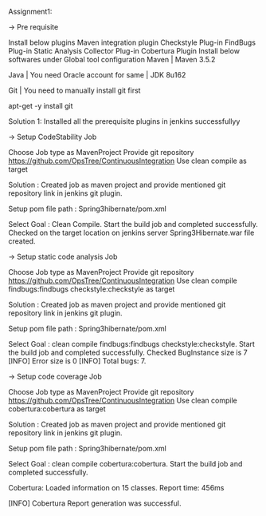 Assignment1:

-> Pre requisite

Install below plugins
Maven integration plugin
Checkstyle Plug-in
FindBugs Plug-in
Static Analysis Collector Plug-in
Cobertura Plugin
Install below softwares under Global tool configuration
Maven | Maven 3.5.2

Java | You need Oracle account for same | JDK 8u162

Git | You need to manually install git first

apt-get -y install git


Solution 1: Installed all  the prerequisite plugins in jenkins successfullyy

-> Setup CodeStability Job

Choose Job type as MavenProject
Provide git repository https://github.com/OpsTree/ContinuousIntegration
Use clean compile as target

Solution : Created job as maven project and provide mentioned git repository link in jenkins git plugin.

Setup pom file path : Spring3hibernate/pom.xml

Select Goal : Clean Compile.
Start the build job and completed successfully.
Checked on the target location on jenkins server Spring3Hibernate.war file created.

-> Setup static code analysis Job

Choose Job type as MavenProject
Provide git repository https://github.com/OpsTree/ContinuousIntegration
Use clean compile findbugs:findbugs checkstyle:checkstyle as target

Solution : Created job as maven project and provide mentioned git repository link in jenkins git plugin.

Setup pom file path : Spring3hibernate/pom.xml

Select Goal : clean compile findbugs:findbugs checkstyle:checkstyle.
Start the build job and completed successfully.
Checked  BugInstance size is 7
[INFO] Error size is 0
[INFO] Total bugs: 7.

-> Setup code coverage Job

Choose Job type as MavenProject
Provide git repository https://github.com/OpsTree/ContinuousIntegration
Use clean compile cobertura:cobertura as target


Solution : Created job as maven project and provide mentioned git repository link in jenkins git plugin.

Setup pom file path : Spring3hibernate/pom.xml

Select Goal :  clean compile cobertura:cobertura.
Start the build job and completed successfully.

Cobertura: Loaded information on 15 classes.
Report time: 456ms

[INFO] Cobertura Report generation was successful.

